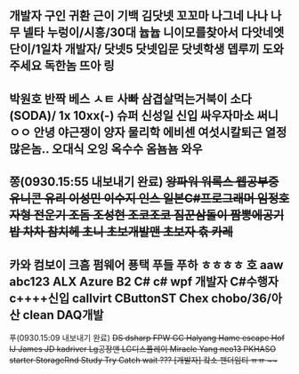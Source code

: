 개발자
구인
귀환
근이
기백
김닷넷
꼬꼬마
나그네
나나
나무
넬타
누렁이/시흥/30대
늅늅
니이모를찾아서
다앗네엣
단이/1일차 개발자/
닷넷5
닷넷입문
닷넷학생
뎁루끼
도와주세요
독한놈
뜨아
링
----------
박원호
반짝
베스
ㅅㅌ
사빠
삼겹살먹는거북이
소다(SODA)/ 1x 10xx(-)
슈퍼
신성일
신입
싸우자마소
써니
ㅇㅇ
안녕
야근쟁이
양자 물리학
에비센
여섯시칼퇴근
열정많은놈..
오대식
오잉
옥수수
옴뇸뇸
와우
------------
쫑(0930.15:55 내보내기 완료)
<del>
왕파워
워록스
웹공부중
유니콘
유리
이성민
이수지
인스
일본C#프로그래머
임정호
자형
전운기
조돔
조성현
조코조코
짐꾼삼돌이
짬뽕에공기밥
차차
참치헤
초니
초보개발맨
초보자
츆
카레
  <del>
-------------
카와
컴보이
크흠
펌웨어
푱택
푸들
푸하
ㅎㅎㅎㅎ
호
aaw
abc123
ALX
Azure
B2
C#
c# wpf 개발자
C#수행자
c++++신입
callvirt
CButtonST
Chex
chobo/36/아산
clean
DAQ개발
------------------
푸(0930.15:09 내보내기 완료)
<del>
DS
dsharp
FPW
GC
Halyang
Hame escape
Hof
IJ
James
JD
kadriver
Lg공장맨
LG디스플레이
Miracle Yang
neo13
PKHASO
starter
StorageRnd
Study
Try Catch
wait
???
[개발자] 캌소
팬더임티
ㅠㅠ
~~
  <del>
